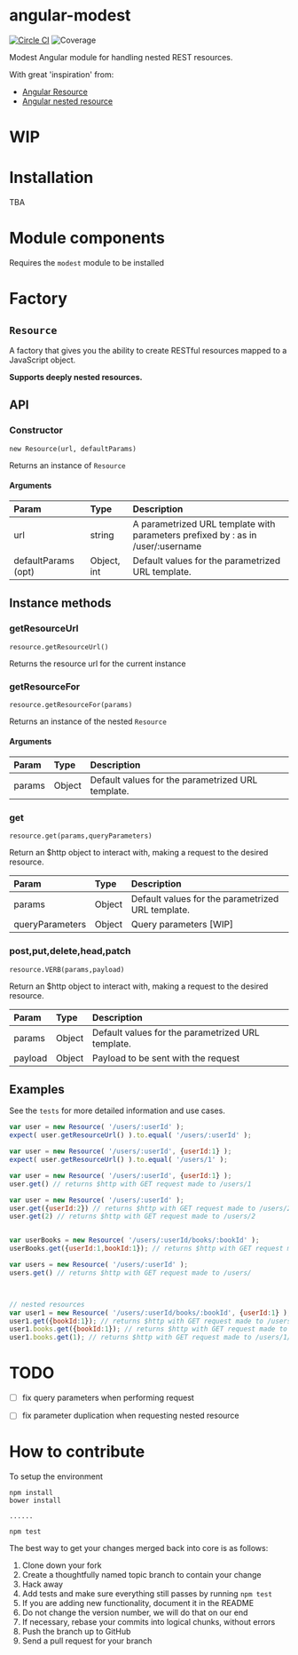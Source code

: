 angular-modest
==============

[![Circle CI](https://circleci.com/gh/christian-fei/angular-modest.svg?style=shield)](https://circleci.com/gh/christian-fei/angular-modest)
![Coverage](https://rawgit.com/christian-fei/angular-modest/master/coverage.svg)

Modest Angular module for handling nested REST resources.

With great 'inspiration' from:
- [Angular Resource](https://github.com/angular/bower-angular-resource)
- [Angular nested resource](https://github.com/roypeled/angular-nested-resource)




# WIP






# Installation

TBA










# Module components

Requires the `modest` module to be installed

# Factory

## `Resource`

A factory that gives you the ability to create RESTful resources mapped to a JavaScript object.

**Supports deeply nested resources.**


## API

### Constructor

`new Resource(url, defaultParams)`

Returns an instance of `Resource`

#### Arguments

|       Param         |       Type       |                  Description                                                   |
|:--------------------|:-----------------|:-------------------------------------------------------------------------------|
| url                 | string           | A parametrized URL template with parameters prefixed by : as in /user/:username|
| defaultParams (opt) | Object, int      | Default values for the parametrized URL template.                              |

## Instance methods

### getResourceUrl

`resource.getResourceUrl()`

Returns the resource url for the current instance


### getResourceFor

`resource.getResourceFor(params)`

Returns an instance of the nested `Resource`

#### Arguments

|       Param         |       Type       |                  Description                                                   |
|:--------------------|:-----------------|:-------------------------------------------------------------------------------|
| params              | Object           | Default values for the parametrized URL template.                              |


### get

`resource.get(params,queryParameters)`

Return an $http object to interact with, making a request to the desired resource.

|       Param         |       Type       |                  Description                                                   |
|:--------------------|:-----------------|:-------------------------------------------------------------------------------|
| params              | Object           | Default values for the parametrized URL template.                              |
| queryParameters     | Object           | Query parameters [WIP]                                                         |


### post,put,delete,head,patch

`resource.VERB(params,payload)`

Return an $http object to interact with, making a request to the desired resource.

|       Param         |       Type       |                  Description                                                   |
|:--------------------|:-----------------|:-------------------------------------------------------------------------------|
| params              | Object           | Default values for the parametrized URL template.                              |
| payload             | Object           | Payload to be sent with the request                                            |





## Examples

See the `tests` for more detailed information and use cases.

```javascript
var user = new Resource( '/users/:userId' );
expect( user.getResourceUrl() ).to.equal( '/users/:userId' );

var user = new Resource( '/users/:userId', {userId:1} );
expect( user.getResourceUrl() ).to.equal( '/users/1' );

var user = new Resource( '/users/:userId', {userId:1} );
user.get() // returns $http with GET request made to /users/1

var user = new Resource( '/users/:userId' );
user.get({userId:2}) // returns $http with GET request made to /users/2
user.get(2) // returns $http with GET request made to /users/2


var userBooks = new Resource( '/users/:userId/books/:bookId' );
userBooks.get({userId:1,bookId:1}); // returns $http with GET request made to /users/1/books/1

var users = new Resource( '/users/:userId' );
users.get() // returns $http with GET request made to /users/ 



// nested resources
var user1 = new Resource( '/users/:userId/books/:bookId', {userId:1} );
user1.get({bookId:1}); // returns $http with GET request made to /users/1/books/1
user1.books.get({bookId:1}); // returns $http with GET request made to /users/1/books/1
user1.books.get(1); // returns $http with GET request made to /users/1/books/1

```







# TODO

- [ ] fix query parameters when performing request
- [ ] fix parameter duplication when requesting nested resource








# How to contribute

To setup the environment

```
npm install
bower install

......

npm test
```

The best way to get your changes merged back into core is as follows:

1. Clone down your fork
2. Create a thoughtfully named topic branch to contain your change
3. Hack away
4. Add tests and make sure everything still passes by running `npm test`
5. If you are adding new functionality, document it in the README
6. Do not change the version number, we will do that on our end
7. If necessary, rebase your commits into logical chunks, without errors
8. Push the branch up to GitHub
9. Send a pull request for your branch
